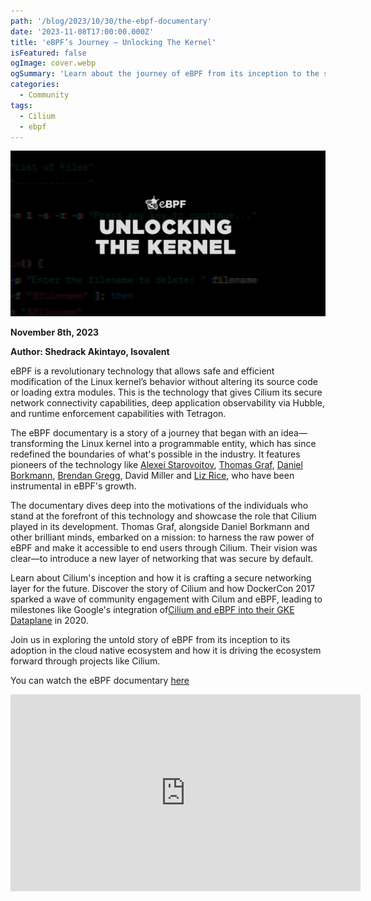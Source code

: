 ```yaml
---
path: '/blog/2023/10/30/the-ebpf-documentary'
date: '2023-11-08T17:00:00.000Z'
title: 'eBPF’s Journey – Unlocking The Kernel'
isFeatured: false
ogImage: cover.webp
ogSummary: 'Learn about the journey of eBPF from its inception to the successful merge into the Linux kernel and witness how it has grown to be deployed everywhere'
categories:
  - Community
tags:
  - Cilium
  - ebpf
---
```


![Unlocking the Kernel](cover.webp)

**November 8th, 2023**

**Author: Shedrack Akintayo, Isovalent**

eBPF is a revolutionary technology that allows safe and efficient modification of the Linux kernel’s behavior without altering its source code or loading extra modules. This is the technology that gives Cilium its secure network connectivity capabilities, deep application observability via Hubble, and runtime enforcement capabilities with Tetragon.

The eBPF documentary is a story of a journey that began with an idea—transforming the Linux kernel into a programmable entity, which has since redefined the boundaries of what's possible in the industry. It features pioneers of the technology like [Alexei Starovoitov](https://www.linkedin.com/in/alexey1), [Thomas Graf](https://ch.linkedin.com/in/thomas-graf-73104547), [Daniel Borkmann](http://borkmann.ch/), [Brendan Gregg](https://www.brendangregg.com/), David Miller and [Liz Rice](https://uk.linkedin.com/in/lizrice), who have been instrumental in eBPF's growth.

The documentary dives deep into the motivations of the individuals who stand at the forefront of this technology and showcase the role that Cilium played in its development. Thomas Graf, alongside Daniel Borkmann and other brilliant minds, embarked on a mission: to harness the raw power of eBPF and make it accessible to end users through Cilium. Their vision was clear—to introduce a new layer of networking that was secure by default.

Learn about Cilium's inception and how it is crafting a secure networking layer for the future. Discover the story of Cilium and how DockerCon 2017 sparked a wave of community engagement with Cilum and eBPF, leading to milestones like Google's integration of[Cilium and eBPF into their GKE Dataplane](https://cloud.google.com/blog/products/containers-kubernetes/bringing-ebpf-and-cilium-to-google-kubernetes-engine) in 2020.

Join us in exploring the untold story of eBPF from its inception to its adoption in the cloud native ecosystem and how it is driving the ecosystem forward through projects like Cilium.

You can watch the eBPF documentary [here](https://www.youtube.com/watch?v=cofiJSswcKg)

<iframe width="560" height="315" title="YouTube video player" frameborder="0" allow="accelerometer; autoplay; clipboard-write; encrypted-media; gyroscope; picture-in-picture; web-share" allowfullscreen
src="https://www.youtube.com/embed/cofiJSswcKg?controls=0">
</iframe>
